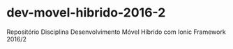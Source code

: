# dev-movel-hibrido-2016-2
Repositório Disciplina Desenvolvimento Móvel Híbrido com Ionic Framework 2016/2
